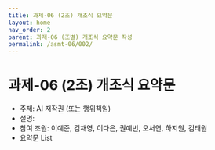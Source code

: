 ```yaml
---
title: 과제-06 (2조) 개조식 요약문
layout: home
nav_order: 2
parent: 과제-06 (조별) 개조식 요약문 작성
permalink: /asmt-06/002/
---
```


# 과제-06 (2조) 개조식 요약문

- 주제: AI 저작권 (또는 행위책임) 
- 설명: 
- 참여 조원: 이예준, 김채영, 이다은, 권예빈, 오서연, 하지원, 김태원
- 요약문 List

